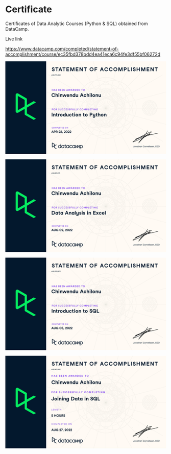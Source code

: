 # Certificate
Certificates of Data Analytic Courses (Python & SQL) obtained from DataCamp.


Live link

https://www.datacamp.com/completed/statement-of-accomplishment/course/ec35fbd378bdd4ea41eca6c94fe3df55bf06272d


![_](https://github.com/clarefausty/Data-Analytical-Certificates/blob/main/images/Certificate%20of%20Introduction%20to%20Python.jpg)


![_](https://github.com/clarefausty/Data-Analytical-Certificates/blob/main/images/Certificate%20of%20Data%20Analysis%20in%20Excel.jpg)

![_](https://github.com/clarefausty/Data-Analytical-Certificates/blob/main/images/Certificate%20of%20Introduction%20to%20SQL.jpg)

![_](https://github.com/clarefausty/Data-Analytical-Certificates/blob/main/images/Certificate%20of%20Joining%20Data%20in%20SQL.jpg)
